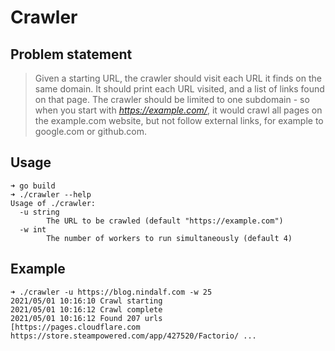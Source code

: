 # Crawler

## Problem statement

> Given a starting URL, the crawler should visit each URL it finds on the same domain. It should print each URL visited, and a list of links found on that page. The crawler should be limited to one subdomain - so when you start with *https://example.com/*, it would crawl all pages on the example.com website, but not follow external links, for example to google.com or github.com.

## Usage

```
➜ go build
➜ ./crawler --help
Usage of ./crawler:
  -u string
    	The URL to be crawled (default "https://example.com")
  -w int
    	The number of workers to run simultaneously (default 4)
```

## Example

```
➜ ./crawler -u https://blog.nindalf.com -w 25
2021/05/01 10:16:10 Crawl starting
2021/05/01 10:16:12 Crawl complete
2021/05/01 10:16:12 Found 207 urls
[https://pages.cloudflare.com https://store.steampowered.com/app/427520/Factorio/ ...
```
